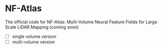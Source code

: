 # NF-Atlas
The official code for NF-Atlas: Multi-Volume Neural Feature Fields for Large Scale LiDAR Mapping
(coming soon)
- [ ] single volume version
- [ ] multi-volume version
